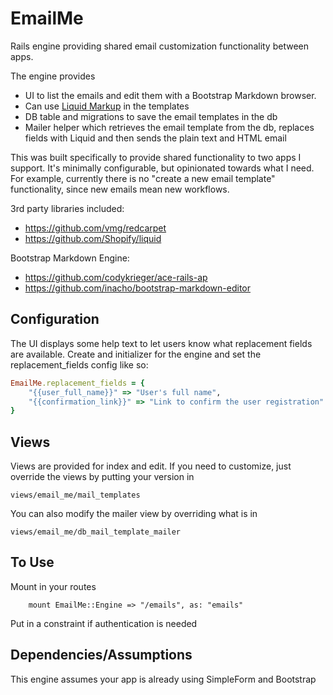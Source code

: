 # EmailMe

Rails engine providing shared email customization functionality between 
apps.

The engine provides 

* UI to list the emails and edit them with a Bootstrap Markdown browser.
* Can use [Liquid Markup](http://www.liquidmarkup.org) in the templates
* DB table and migrations to save the email templates in the db
* Mailer helper which retrieves the email template from the db, replaces fields with Liquid and then sends the plain text and HTML email

This was built specifically to provide shared functionality to two apps I support.  It's minimally
configurable, but opinionated towards what I need.  For example, currently there is no "create a new
email template" functionality, since new emails mean new workflows.

3rd party libraries included:

* https://github.com/vmg/redcarpet
* https://github.com/Shopify/liquid

Bootstrap Markdown Engine:

* https://github.com/codykrieger/ace-rails-ap
* https://github.com/inacho/bootstrap-markdown-editor

## Configuration

The UI displays some help text to let users know what replacement fields are available.  Create
and initializer for the engine and set the replacement_fields config like so:

```ruby
EmailMe.replacement_fields = {
    "{{user_full_name}}" => "User's full name",
    "{{confirmation_link}}" => "Link to confirm the user registration"
}
```

## Views

Views are provided for index and edit.  If you need to customize, just override the views
by putting your version in

```views/email_me/mail_templates```

You can also modify the mailer view by overriding what is in

```views/email_me/db_mail_template_mailer```

## To Use

Mount in your routes

```    mount EmailMe::Engine => "/emails", as: "emails"```

Put in a constraint if authentication is needed

## Dependencies/Assumptions

This engine assumes your app is already using SimpleForm and Bootstrap

